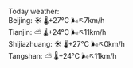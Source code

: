 Today weather:  
Beijing: ☀️ 🌡️+27°C 🌬️↖7km/h  
Tianjin: ⛅️  🌡️+24°C 🌬️↖11km/h  
Shijiazhuang: ☀️ 🌡️+27°C 🌬️↖0km/h  
Tangshan: ⛅️  🌡️+24°C 🌬️↖11km/h  
